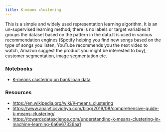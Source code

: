 ```yaml
---
title: K-means clustering
---
```


This is a simple and widely used representation learning algorithm. It is an
un-supervised learning method; there is no labels or target variables.It groups
the dataset based on the pattern in the data.It is used in various
recommendation engines (Spotify helping you find new songs based on the type of
songs you listen, YouTube recommends you the next video to watch, Amazon suggest
the product you might be interested to buy), customer segmentation, image
segmentation etc.

### Notebooks
- [K-means clustering on bank loan data](
https://github.com/pranabdas/machine-learning/blob/master/notebooks/k-means-clustering.ipynb)


### Resources
- <https://en.wikipedia.org/wiki/K-means_clustering>
- <https://www.analyticsvidhya.com/blog/2019/08/comprehensive-guide-k-means-clustering/>
- <https://towardsdatascience.com/understanding-k-means-clustering-in-machine-learning-6a6e67336aa1>
